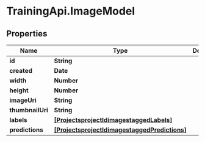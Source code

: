 # TrainingApi.ImageModel

## Properties
Name | Type | Description | Notes
------------ | ------------- | ------------- | -------------
**id** | **String** |  | [optional] 
**created** | **Date** |  | [optional] 
**width** | **Number** |  | [optional] 
**height** | **Number** |  | [optional] 
**imageUri** | **String** |  | [optional] 
**thumbnailUri** | **String** |  | [optional] 
**labels** | [**[ProjectsprojectIdimagestaggedLabels]**](ProjectsprojectIdimagestaggedLabels.md) |  | [optional] 
**predictions** | [**[ProjectsprojectIdimagestaggedPredictions]**](ProjectsprojectIdimagestaggedPredictions.md) |  | [optional] 


